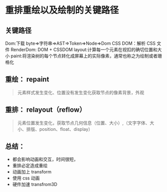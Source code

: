 # 重排重绘以及绘制的关键路径

## 关键路径

Dom:下载 byte=>字符串=>AST=>Token=>Node=>Dom
CSS DOM：解析 CSS 文件
RenderDom: DOM + CSSDOM
layout:计算每一个元素在视扣的确切位置和大小
paint:将渲染树的每个节点转化成屏幕上的实际像素，通常也称之为绘制或者珊格化

## 重绘： repaint

> 元素样式发生变化、位置没有发生变化获取节点的像素背景，外观

## 重排： relayout（reflow）

> 元素位置发生变化，获取节点几何信息（位置、大小）,（文字字体、大小、排版、position、float、display）

## 总结：

- 都会影响动画和交互，时间很短，
- 重排必定造成重绘
- 动画加上 transform
- 使用 css 动画
- 硬件加速 transfrom3D
